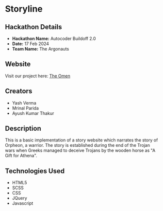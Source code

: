 # Storyline

## Hackathon Details
- **Hackathon Name:** Autocoder Buildoff 2.0
- **Date:** 17 Feb 2024
- **Team Name:** The Argonauts

## Website
Visit our project here: [The Omen](https://theomen.netlify.app)

## Creators
- Yash Verma
- Mrinal Parida
- Ayush Kumar Thakur

## Description
This is a basic implementation of a story website which narrates the story of Orpheon, a warrior. The story is established during the end of the Trojan wars when Greeks managed to deceive Trojans by the wooden horse as "A Gift for Athena".

## Technologies Used
- HTML5
- SCSS
- CSS
- JQuery
- Javascript
